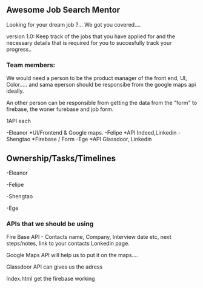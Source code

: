 ## Awesome Job Search Mentor

Looking for your dream job ?... We got you covered....

version 1.0:  Keep track of the jobs that you have applied for and the necessary details that is required for you to succesfully track your progress.. 


### Team members:

We would need a person to be the product manager of the front end, UI, Color..... and sama eperson should be responsibe from the google maps api ideally. 

An other person can be responsible from getting the data from the "form" to firebase, the woner furebase and job form. 

1API each 

-Eleanor
  *UI/Frontend & Google maps. 
-Felipe
  *API Indeed,Linkedin 
-Shengtao
  *Firebase / Form
-Ege
  *API Glassdoor, Linkedin

## Ownership/Tasks/Timelines
-Eleanor

-Felipe

-Shengtao

-Ege

### APIs that we should be using

Fire Base API - Contacts name, Company, Interview date etc, next steps/notes, link to your contacts Lonkedin page. 

Google Maps API will help us to put it on the maps.... 

Glassdoor API can gives us the adress

Index.html get the firebase working 



